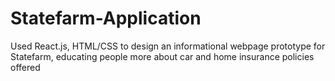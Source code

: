 # Statefarm-Application
Used React.js, HTML/CSS to design an informational webpage prototype for Statefarm, educating people more about car and home insurance policies offered
